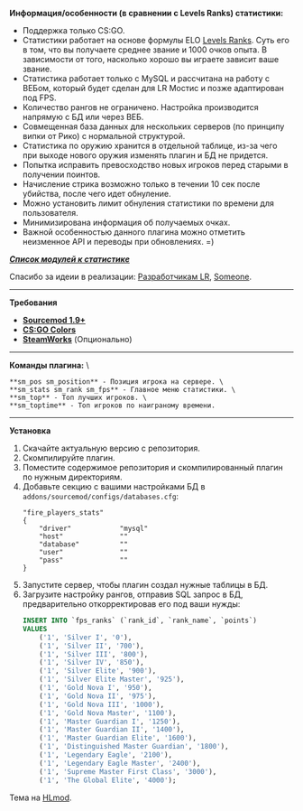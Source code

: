 **Информация/особенности (в сравнении с Levels Ranks) статистики:**

 - Поддержка только CS:GO.
 - Статистики работает на основе формулы ELO [Levels Ranks](https://github.com/levelsranks/levels-ranks-core). Суть его в том, что вы получаете среднее звание и 1000 очков опыта. В зависимости от того, насколько хорошо вы играете зависит ваше звание.
 - Статистика работает только с MySQL и рассчитана на работу с ВЕБом, который будет сделан для LR Мостис и позже адаптирован под FPS.
 - Количество рангов не ограничено. Настройка производится напрямую с БД или через ВЕБ.
 - Совмещенная база данных для нескольких серверов (по принципу випки от Рико) с нормальной структурой.
 - Статистика по оружию хранится в отдельной таблице, из-за чего при выходе нового оружия изменять плагин и БД не придется.
 - Попытка исправить превосходство новых игроков перед старыми в получении поинтов.
 - Начисление стрика возможно только в течении 10 сек после убийства, после чего идет обнуление.
 - Можно установить лимит обнуления статистики по времени для пользователя.
 - Минимизирована информация об получаемых очках.
 - Важной особенностью данного плагина можно отметить неизменное API и переводы при обновлениях. =)

 [**_Список модулей к статистике_**](https://gitlab.com/OkyHp/fire-players-stats/tree/master/FPS_Modules)

 Спасибо за идеии в реализации: [Разработчикам LR](https://github.com/orgs/levelsranks/people), [Someone](https://hlmod.ru/members/someone.73313/).

---

**Требования**

  - [**Sourcemod 1.9+**](https://www.sourcemod.net/downloads.php?branch=stable)
  - [**CS:GO Colors**](https://hlmod.ru/resources/inc-cs-go-colors.1009/)
  - [**SteamWorks**](http://users.alliedmods.net/~kyles/builds/SteamWorks/) (Опционально)

---

**Команды плагина:** \

	**sm_pos sm_position** - Позиция игрока на сервере. \
	**sm_stats sm_rank sm_fps** - Главное меню статистики. \
	**sm_top** - Топ лучших игроков. \
	**sm_toptime** - Топ игроков по наиграному времени.

---

**Установка**

 1. Скачайте актуальную версию с репозитория.
 2. Скомпилируйте плагин.
 3. Поместите содержимое репозитория и скомпилированный плагин по нужным директориям.
 4. Добавьте секцию с вашими настройками БД в `addons/sourcemod/configs/databases.cfg`:
	```
	"fire_players_stats"
	{
		"driver"			"mysql"
		"host"				""
		"database"			""
		"user"				""
		"pass"				""
	}
	```
 5. Запустите сервер, чтобы плагин создал нужные таблицы в БД.
 6. Загрузите настройку рангов, отправив SQL запрос в БД, предварительно откорректировав его под ваши нужды:
	```sql
	INSERT INTO `fps_ranks` (`rank_id`, `rank_name`, `points`) 
	VALUES 
		('1', 'Silver I', '0'),
		('1', 'Silver II', '700'), 
		('1', 'Silver III', '800'), 
		('1', 'Silver IV', '850'), 
		('1', 'Silver Elite', '900'), 
		('1', 'Silver Elite Master', '925'), 
		('1', 'Gold Nova I', '950'), 
		('1', 'Gold Nova II', '975'), 
		('1', 'Gold Nova III', '1000'), 
		('1', 'Gold Nova Master', '1100'), 
		('1', 'Master Guardian I', '1250'), 
		('1', 'Master Guardian II', '1400'), 
		('1', 'Master Guardian Elite', '1600'), 
		('1', 'Distinguished Master Guardian', '1800'), 
		('1', 'Legendary Eagle', '2100'), 
		('1', 'Legendary Eagle Master', '2400'), 
		('1', 'Supreme Master First Class', '3000'), 
		('1', 'The Global Elite', '4000');
	```

Тема на [HLmod](https://hlmod.ru/resources/fire-players-stats.1232/).